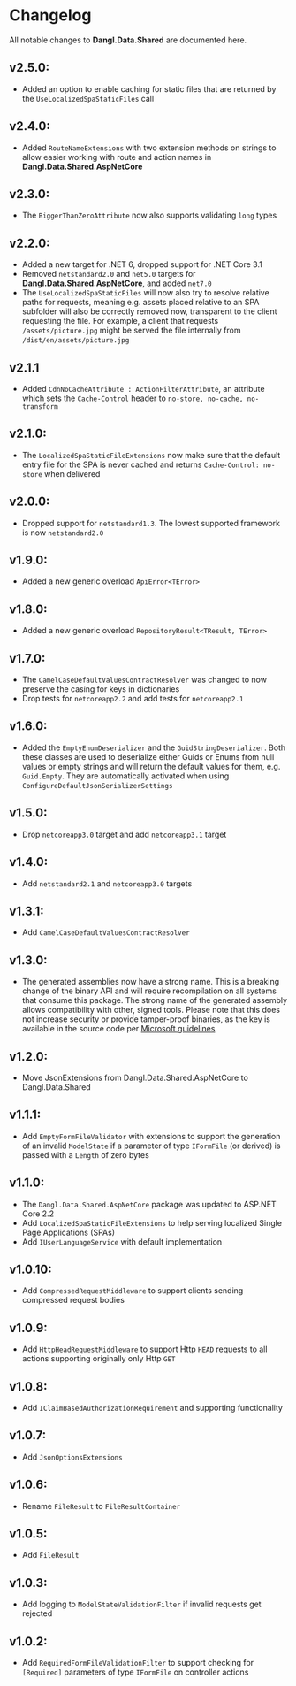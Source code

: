 # Changelog

All notable changes to **Dangl.Data.Shared** are documented here.

## v2.5.0:
- Added an option to enable caching for static files that are returned by the `UseLocalizedSpaStaticFiles` call

## v2.4.0:
- Added `RouteNameExtensions` with two extension methods on strings to allow easier working with route and action names in **Dangl.Data.Shared.AspNetCore**

## v2.3.0:
- The `BiggerThanZeroAttribute` now also supports validating `long` types

## v2.2.0:
- Added a new target for .NET 6, dropped support for .NET Core 3.1
- Removed `netstandard2.0` and `net5.0` targets for **Dangl.Data.Shared.AspNetCore**, and added `net7.0`
- The `UseLocalizedSpaStaticFiles` will now also try to resolve relative paths for requests, meaning e.g. assets placed relative to an SPA subfolder will also be correctly removed now, transparent to the client requesting the file. For example, a client that requests `/assets/picture.jpg` might be served the file internally from `/dist/en/assets/picture.jpg`

## v2.1.1
- Added `CdnNoCacheAttribute : ActionFilterAttribute`, an attribute which sets the `Cache-Control` header to `no-store, no-cache, no-transform`

## v2.1.0:
- The `LocalizedSpaStaticFileExtensions` now make sure that the default entry file for the SPA is never cached and returns `Cache-Control: no-store` when delivered

## v2.0.0:
- Dropped support for `netstandard1.3`. The lowest supported framework is now `netstandard2.0`

## v1.9.0:
- Added a new generic overload `ApiError<TError>`

## v1.8.0:
- Added a new generic overload `RepositoryResult<TResult, TError>`

## v1.7.0:
- The `CamelCaseDefaultValuesContractResolver` was changed to now preserve the casing for keys in dictionaries
- Drop tests for `netcoreapp2.2` and add tests for `netcoreapp2.1`

## v1.6.0:
- Added the `EmptyEnumDeserializer` and the `GuidStringDeserializer`. Both these classes are used to deserialize either Guids or Enums from null values or empty strings and will return the default values for them, e.g. `Guid.Empty`. They are automatically activated when using `ConfigureDefaultJsonSerializerSettings`

## v1.5.0:
- Drop `netcoreapp3.0` target and add `netcoreapp3.1` target

## v1.4.0:
- Add `netstandard2.1` and `netcoreapp3.0` targets

## v1.3.1:
- Add `CamelCaseDefaultValuesContractResolver`

## v1.3.0:
- The generated assemblies now have a strong name. This is a breaking change of the binary API and will require recompilation on all systems that consume this package. The strong name of the generated assembly allows compatibility with other, signed tools. Please note that this does not increase security or provide tamper-proof binaries, as the key is available in the source code per [Microsoft guidelines](https://msdn.microsoft.com/en-us/library/wd40t7ad(v=vs.110).aspx)

## v1.2.0:
- Move JsonExtensions from Dangl.Data.Shared.AspNetCore to Dangl.Data.Shared

## v1.1.1:
- Add `EmptyFormFileValidator` with extensions to support the generation of an invalid `ModelState` if a parameter of type `IFormFile` (or derived) is passed with a `Length` of zero bytes

## v1.1.0:
- The `Dangl.Data.Shared.AspNetCore` package was updated to ASP.NET Core 2.2
- Add `LocalizedSpaStaticFileExtensions` to help serving localized Single Page Applications (SPAs)
- Add `IUserLanguageService` with default implementation

## v1.0.10:
- Add `CompressedRequestMiddleware` to support clients sending compressed request bodies

## v1.0.9:
- Add `HttpHeadRequestMiddleware` to support Http `HEAD` requests to all actions supporting originally only Http `GET`

## v1.0.8:
- Add `IClaimBasedAuthorizationRequirement` and supporting functionality

## v1.0.7:
- Add `JsonOptionsExtensions`

## v1.0.6:
- Rename `FileResult` to `FileResultContainer`

## v1.0.5:
- Add `FileResult`

## v1.0.3:
- Add logging to `ModelStateValidationFilter` if invalid requests get rejected

## v1.0.2:
- Add `RequiredFormFileValidationFilter` to support checking for `[Required]` parameters of type `IFormFile` on controller actions
